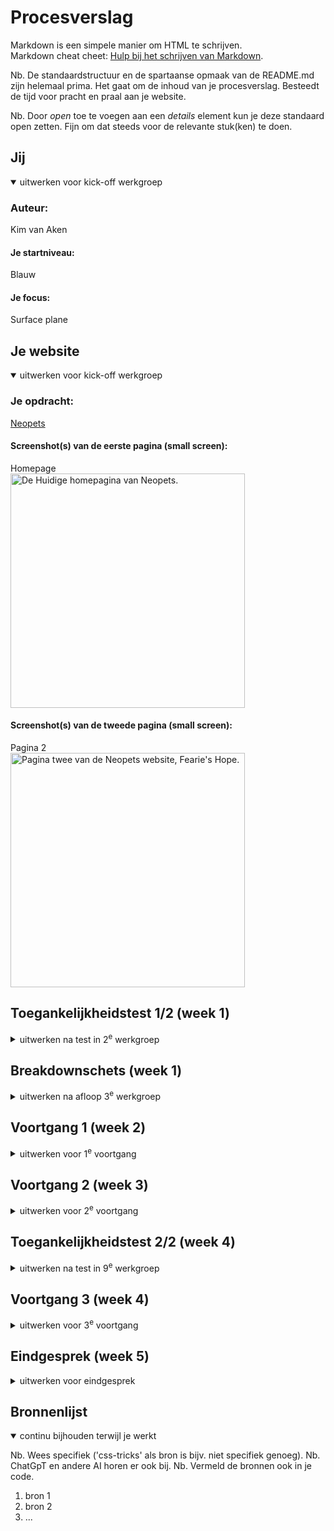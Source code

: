 # Procesverslag
Markdown is een simpele manier om HTML te schrijven.  
Markdown cheat cheet: [Hulp bij het schrijven van Markdown](https://github.com/adam-p/markdown-here/wiki/Markdown-Cheatsheet).

Nb. De standaardstructuur en de spartaanse opmaak van de README.md zijn helemaal prima. Het gaat om de inhoud van je procesverslag. Besteedt de tijd voor pracht en praal aan je website.

Nb. Door *open* toe te voegen aan een *details* element kun je deze standaard open zetten. Fijn om dat steeds voor de relevante stuk(ken) te doen.





## Jij

<details open>
  <summary>uitwerken voor kick-off werkgroep</summary>

  ### Auteur:
  Kim van Aken

  #### Je startniveau:
  Blauw
  #### Je focus:
  Surface plane 
</details>





## Je website

<details open>
  <summary>uitwerken voor kick-off werkgroep</summary>

  ### Je opdracht:
  [Neopets](https://neopets.com/)
  #### Screenshot(s) van de eerste pagina (small screen): 
  Homepage  
  <img src="readme-images/Screenshot_Homepage.png" width="375px" alt="De Huidige homepagina van Neopets.">

  #### Screenshot(s) van de tweede pagina (small screen):
  Pagina 2  
  <img src="readme-images/Screenshot_Page2.png" width="375px" alt="Pagina twee van de Neopets website, Fearie's Hope.">
 
</details>



## Toegankelijkheidstest 1/2 (week 1)

<details>
  <summary>uitwerken na test in 2<sup>e</sup> werkgroep</summary>

  ### Test 1: Voice Over Bevindingen:
  Lijst met je bevindingen die in de test naar voren kwamen:
 - Hij begint met het voorlezen van de header links.
 - Bij het deel over Friends en Foes loops hij vast. (Ik kan niet makkelijk door alle personage's heen scrollen.)
 - Omdat sommige objecten worden weergegeven met een link en een plaatje, wordt de link twee kee opgelezen ondanks dat het de link voor hetzelfde is.
 - Bij het zijwaartse scrolldeel geeft de narrator alleen "link" aan.
 - De H en D knoppen doen niets bij de homepage. H hoort ervoor te zorgen dat je naar de volgende header kan, en de D hoort naar de volgende "Landmark" of "Container" te gaan, dat gebeurt niet op de pagina.
  ### Test 2: WCAG Checklist Bevindingen:
  Gevonden fouten:
  
  - Content:
  Geen fouten.
  - Global code:
  Geen, de enige gevonden error is het volgende:
    <img src="readme-images/enige-error-html.jpg" width="300px" alt="form field element should have an id or name attribute error">
  - Keyboard
  Er is een focus stijl, maar die kan iets beter geimplementeerd worden.
  Sommige elementen worden overgeslagen bij keyboard focus.
  Zie bijvoorbeeld de button focus:
  <img src="readme-images/buttons-focus-state.png" width="300px" alt="Image die de button focus states vergelijkt.">
  - Mobile and touch
  De scrollbook section op de pagina is een beetje vervormt en erg lang op mobile.
    <img src="readme-images/scrollbook-section.png" width="300px" alt="Scrollbook section Neopets.com">
  - Headings
   Geen fouten.
  - Lists:
    Geen fouten.
  - Images:
    De alt van de images is vaak niet specifiek genoeg. Als er een karakter is die "Walter" heet, is de alt text gewoon "Walter". Mensen die neit kunnen zien weten niet hoe Walter er uitziet.
  - Media:
    De carrousels op de pagina kunnen niet op pauze.
  - Controls:
  Links die in broodtekst staan kunnen duidelijker worden aangegeven.
    Buttons zijn a'tjes met een button class, i.p.v. een button.
  - Appearance:
    Dark mode is niet supported.
    Hoog contrast mode is aanwezig, maar kan beter geimplementeerd worden, zie het volgende:
    <img src="readme-images/hoogcontrast1.jpg" width="300px" alt="Broodtekst met hoog contrast.">
     <img src="readme-images/hoogcontrast2.jpg" width="300px" alt="Button see more met hoog contrast">
  - Animation:
    De animaties zijn subtiel, maar dueren zoms erg lang, elementen die "inschuiven" schuiven ook weer langzaam weg als je wegscrollt, misschien beter om te laten staan?
  - Color contrast:
    Geen fouten.

  ### Kleurenblindheid bevindingen:
  - Blue Cone Monochramacy / Achromatomaly:
    Geen problemen met het gebruik van de website
  - Monochramacy / Achromatopsia:
  Ook geen problemen, het contrast van de plaatjes en knoppen is goed genoeg om te zien wat er gebeurt. 
  - Green-Weak / Deuteranamaloy:
    Geen opmerkingen
  - Green-blind / Deuteranopia:
  Geen opmerkingen
  - Red-weak / Protanomaly:
   Geen opmerkingen
  - Red-blind / Protanopia:
    Geen opmerkingen
  - Blue-weak / Tritanomaly:
    Geen opmerkingen
  - Blue-blind / Tritanopia:
    Geen opmerkingen.
  
  Bij het gebruik van de website heb ik geen momenten gevonden waar kleurenblindheid de effectiviteit van de website tegenhoudt. 

  ### Andere opmerkingen:
  De captcha button zit voor elke elementen. Dit is vooral erg irritant op Mobile.
    <img src="readme-images/captcha-button.png" width="240px" alt="Voorbeeld captcha button uitschuiven">
  Sommige secties van de website laden erg sloom. (Bijv de scroll / book section)



</details>



## Breakdownschets (week 1)

<details>
  <summary>uitwerken na afloop 3<sup>e</sup> werkgroep</summary>

  ### de hele pagina: 
  <img src="readme-images/dummy-plaatje.jpg" width="375px" alt="breakdown van de hele pagina">

  ### dynamisch deel (bijv menu): 
  <img src="readme-images/dummy-plaatje.jpg" width="375px" alt="breakdown van een dynamisch deel">

  ### wellicht nog een dynamisch deel (bijv filter): 
  <img src="readme-images/dummy-plaatje.jpg" width="375px" alt="breakdown van nog een dynamisch deel">

</details>





## Voortgang 1 (week 2)

<details>
  <summary>uitwerken voor 1<sup>e</sup> voortgang</summary>

  ### Stand van zaken
  hier dit ging goed & dit was lastig (neem ook screenshots op van delen van je website en code)


  ### Agenda voor meeting
  samen met je groepje opstellen

  | student 1      | student 2          | student 3    | student 4        |
  | ---            | ---                | ---          | ---              |
  | dit bespreken  | en dit             | en ik dit    | en dan ik dat    |
  | en dat ook nog | dit als er tijd is | nog een punt | dit wil ik zeker |
  | ...            | ...                | ...          | ...              |


  ### Verslag van meeting
  hier na afloop snel de uitkomsten van de meeting vastleggen

  - punt 1
  - punt 2
  - nog een punt
  - ...

</details>





## Voortgang 2 (week 3)

<details>
  <summary>uitwerken voor 2<sup>e</sup> voortgang</summary>

  ### Stand van zaken
  hier dit ging goed & dit was lastig (neem ook screenshots op van delen van je website en code)


  ### Agenda voor meeting
  samen met je groepje opstellen

  | student 1      | student 2          | student 3    | student 4        |
  | ---            | ---                | ---          | ---              |
  | dit bespreken  | en dit             | en ik dit    | en dan ik dat    |
  | en dat ook nog | dit als er tijd is | nog een punt | dit wil ik zeker |
  | ...            | ...                | ...          | ...              |


  ### Verslag van meeting
  hier na afloop snel de uitkomsten van de meeting vastleggen

  - punt 1
  - punt 2
  - nog een punt
- ...

</details>





## Toegankelijkheidstest 2/2 (week 4)

<details>
  <summary>uitwerken na test in 9<sup>e</sup> werkgroep</summary>

  ### Bevindingen
  Lijst met je bevindingen die in de test naar voren kwamen (geef ook aan wat er verbeterd is):

</details>





## Voortgang 3 (week 4)

<details>
  <summary>uitwerken voor 3<sup>e</sup> voortgang</summary>

  ### Stand van zaken
  hier dit ging goed & dit was lastig (neem ook screenshots op van delen van je website en code)


  ### Agenda voor meeting
  samen met je groepje opstellen

  | student 1      | student 2          | student 3    | student 4        |
  | ---            | ---                | ---          | ---              |
  | dit bespreken  | en dit             | en ik dit    | en dan ik dat    |
  | en dat ook nog | dit als er tijd is | nog een punt | dit wil ik zeker |
  | ...            | ...                | ...          | ...              |


  ### Verslag van meeting
  hier na afloop snel de uitkomsten van de meeting vastleggen

  - punt 1
  - punt 2
  - nog een punt
  - ...

</details>





## Eindgesprek (week 5)

<details>
  <summary>uitwerken voor eindgesprek</summary>

  ### Je uitkomst - karakteristiek screenshots:
  <img src="readme-images/dummy-plaatje.jpg" width="375px" alt="uitomst opdracht 1">


  ### Dit ging goed/Heb ik geleerd: 
  Korte omschrijving met plaatjes

  <img src="readme-images/dummy-plaatje.jpg" width="375px" alt="top">


  ### Dit was lastig/Is niet gelukt:
  Korte omschrijving met plaatjes

  <img src="readme-images/dummy-plaatje.jpg" width="375px" alt="bummer">
</details>





## Bronnenlijst

<details open>
  <summary>continu bijhouden terwijl je werkt</summary>

  Nb. Wees specifiek ('css-tricks' als bron is bijv. niet specifiek genoeg). 
  Nb. ChatGpT en andere AI horen er ook bij.
  Nb. Vermeld de bronnen ook in je code.

  1. bron 1
  2. bron 2
  3. ...

</details>